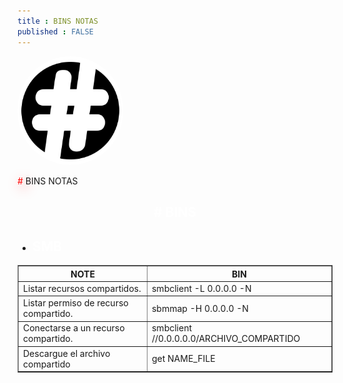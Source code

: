 ```yaml
---
title : BINS NOTAS	
published : FALSE
---
```


<div class="contenedor imgc">
    <img class="imgc" src="imgs/Bins/pngegg.png" style="border-radius: 150px; width: 169px" alt="Cheese logo">
    <div>
        <p><font color="red" style="text-shadow: 5px 5px 20px red;">#</font> BINS NOTAS</p>
    </div>
</div>


<h2><font color="white"><center> # BINS</center></font></h2>


* <h2><font color="white">SMB</font></h2>

<center>
<table border="1">
	<tr>
    	<th>NOTE</th>
        <th>BIN</th>
        </tr>
        <tr>
            <td>Listar recursos compartidos.</td>
            <td>smbclient -L 0.0.0.0 -N</td>
        </tr>
        <tr>
            <td>Listar permiso de recurso compartido. </td>
            <td>sbmmap -H 0.0.0.0 -N </td>
        </tr>
        <tr>
        	<td>Conectarse a un recurso compartido.</td>
        	<td>smbclient //0.0.0.0.0/ARCHIVO_COMPARTIDO</td>
        </tr>
        <tr>
        	<td>Descargue el archivo compartido</td>
        	<td>get NAME_FILE</td>
        </tr>
	</table>


</center>
